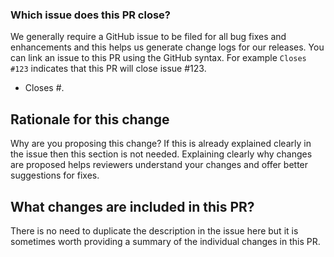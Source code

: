### Which issue does this PR close?

We generally require a GitHub issue to be filed for all bug fixes and enhancements and this helps us generate change logs for our releases.
You can link an issue to this PR using the GitHub syntax.
For example `Closes #123` indicates that this PR will close issue #123.

- Closes #.

## Rationale for this change

Why are you proposing this change?
If this is already explained clearly in the issue then this section is not needed.
Explaining clearly why changes are proposed helps reviewers understand your changes and offer better suggestions for fixes.

## What changes are included in this PR?

There is no need to duplicate the description in the issue here but it is sometimes worth providing a summary of the individual changes in this PR.
